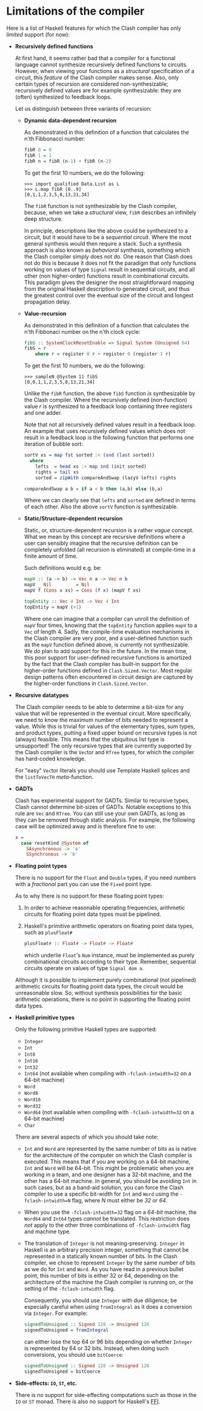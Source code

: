 # Limitations of the compiler

Here is a list of Haskell features for which the Clash compiler has only _limited_ support (for now):

* __Recursively defined functions__

    At first hand, it seems rather bad that a compiler for a functional language cannot synthesize recursively defined functions to circuits.
    However, when viewing your functions as a _structural_ specification of a circuit, this _feature_ of the Clash compiler makes sense.
    Also, only certain types of recursion are considered non-synthesizable; recursively defined values are for example synthesizable: they are (often) synthesized to feedback loops.

    Let us distinguish between three variants of recursion:

    * __Dynamic data-dependent recursion__

        As demonstrated in this definition of a function that calculates the n'th Fibbonacci number:

        ``` haskell
        fibR 0 = 0
        fibR 1 = 1
        fibR n = fibR (n-1) + fibR (n-2)
        ```

        To get the first 10 numbers, we do the following:

        ```
        >>> import qualified Data.List as L
        >>> L.map fibR [0..9]
        [0,1,1,2,3,5,8,13,21,34]
        ```

        The `fibR` function is not synthesizable by the Clash compiler, because, when we take a _structural_ view, `fibR` describes an infinitely deep structure.

        In principle, descriptions like the above could be synthesized to a circuit, but it would have to be a _sequential_ circuit.
        Where the most general synthesis would then require a stack.
        Such a synthesis approach is also known as _behavioral_ synthesis, something which the Clash compiler simply does not do.
        One reason that Clash does not do this is because it does not fit the paradigm that only functions working on values of type `Signal` result in sequential circuits, and all other (non higher-order) functions result in combinational circuits.
        This paradigm gives the designer the most straightforward mapping from the original Haskell description to generated circuit, and thus the greatest control over the eventual size of the circuit and longest propagation delay.

    * __Value-recursion__

        As demonstrated in this definition of a function that calculates the n'th Fibbonaci number on the n'th clock cycle:

        ``` haskell
        fibS :: SystemClockResetEnable => Signal System (Unsigned 64)
        fibS = r
            where r = register 0 r + register 0 (register 1 r)
        ```

        To get the first 10 numbers, we do the following:

        ```
        >>> sampleN @System 11 fibS
        [0,0,1,1,2,3,5,8,13,21,34]
        ```

        Unlike the `fibR` function, the above `fibS` function _is_ synthesizable by the Clash compiler.
        Where the recursively defined (non-function) value _r_ is synthesized to a feedback loop containing three registers and one adder.

        Note that not all recursively defined values result in a feedback loop.
        An example that uses recursively defined values which does not result in a feedback loop is the following function that performs one iteration of bubble sort:

        ``` haskell
        sortV xs = map fst sorted :< (snd (last sorted))
          where
            lefts  = head xs :> map snd (init sorted)
            rights = tail xs
            sorted = zipWith compareAndSwap (lazyV lefts) rights

        compareAndSwap a b = if a < b then (a,b) else (b,a)
        ```

        Where we can clearly see that `lefts` and `sorted` are defined in terms of each other.
        Also the above `sortV` function _is_ synthesizable.

    * __Static/Structure-dependent recursion__

        Static, or, structure-dependent recursion is a rather _vague_ concept.
        What we mean by this concept are recursive definitions where a user can sensibly imagine that the recursive definition can be completely unfolded (all recursion is eliminated) at compile-time in a finite amount of time.

        Such definitions would e.g. be:

        ``` haskell
        mapV :: (a -> b) -> Vec n a -> Vec n b
        mapV _ Nil         = Nil
        mapV f (Cons x xs) = Cons (f x) (mapV f xs)

        topEntity :: Vec 4 Int -> Vec 4 Int
        topEntity = mapV (+1)
        ```

        Where one can imagine that a compiler can unroll the definition of `mapV` four times, knowing that the `topEntity` function applies `mapV` to a `Vec` of length 4.
        Sadly, the compile-time evaluation mechanisms in the Clash compiler are very poor, and a user-defined function such as the `mapV` function defined above, is _currently_ not synthesizable.
        We _do_ plan to add support for this in the future.
        In the mean time, this poor support for user-defined recursive functions is amortized by the fact that the Clash compiler has built-in support for the higher-order functions defined in `Clash.Sized.Vector`.
        Most regular design patterns often encountered in circuit design are captured by the higher-order functions in `Clash.Sized.Vector`.

* __Recursive datatypes__

    The Clash compiler needs to be able to determine a bit-size for any value that will be represented in the eventual circuit.
    More specifically, we need to know the maximum number of bits needed to represent a value.
    While this is trivial for values of the elementary types, sum types, and product types, putting a fixed upper bound on recursive types is not (always) feasible.
    This means that the ubiquitous list type is unsupported!
    The only recursive types that are currently supported by the Clash compiler is the `Vec`tor and `RTree` types, for which the compiler has hard-coded knowledge.

    For "easy" `Vec`tor literals you should use Template Haskell splices and the `listToVecTH` _meta_-function.

* __GADTs__

    Clash has experimental support for GADTs.
    Similar to recursive types, Clash cannot determine bit-sizes of GADTs.
    Notable exceptions to this rule are `Vec` and `RTree`.
    You can still use your own GADTs, as long as they can be removed through static analysis.
    For example, the following case will be optimized away and is therefore fine to use:

    ``` haskell
    x =
      case resetKind @System of
        SAsynchronous -> 'a'
        SSynchronous -> 'b'
    ```

* __Floating point types__

    There is no support for the `Float` and `Double` types, if you need numbers with a _fractional_ part you can use the `Fixed` point type.

    As to why there is no support for these floating point types:

    1.  In order to achieve reasonable operating frequencies, arithmetic circuits for floating point data types must be pipelined.
    2.  Haskell's primitive arithmetic operators on floating point data types, such as `plusFloat#`

        ``` haskell
        plusFloat# :: Float# -> Float# -> Float#
        ```

        which underlie `Float`'s `Num` instance, must be implemented as purely combinational circuits according to their type.
        Remember, sequential circuits operate on values of type `Signal dom a`.

    Although it is possible to implement purely combinational (not pipelined) arithmetic circuits for floating point data types, the circuit would be unreasonable slow.
    So, without synthesis possibilities for the basic arithmetic operations, there is no point in supporting the floating point data types.

* __Haskell primitive types__

    Only the following primitive Haskell types are supported:

    * `Integer`
    * `Int`
    * `Int8`
    * `Int16`
    * `Int32`
    * `Int64` (not available when compiling with `-fclash-intwidth=32` on a 64-bit machine)
    * `Word`
    * `Word8`
    * `Word16`
    * `Word32`
    * `Word64` (not available when compiling with `-fclash-intwidth=32` on a 64-bit machine)
    * `Char`

    There are several aspects of which you should take note:

    * `Int` and `Word` are represented by the same number of bits as is native for the architecture of the computer on which the Clash compiler is executed.
      This means that if you are working on a 64-bit machine, `Int` and `Word` will be 64-bit.
      This might be problematic when you are working in a team, and one designer has a 32-bit machine, and the other has a 64-bit machine.
      In general, you should be avoiding `Int` in such cases, but as a band-aid solution, you can force the Clash compiler to use a specific bit-width for `Int` and `Word` using the `-fclash-intwidth=N` flag, where _N_ must either be _32_ or _64_.

    * When you use the `-fclash-intwidth=32` flag on a _64-bit_ machine, the `Word64` and `Int64` types _cannot_ be translated. This restriction does _not_ apply to the other three combinations of `-fclash-intwidth` flag and machine type.

    * The translation of `Integer` is not meaning-preserving.
      `Integer` in Haskell is an arbitrary precision integer, something that cannot be represented in a statically known number of bits.
      In the Clash compiler, we chose to represent `Integer` by the same number of bits as we do for `Int` and `Word`.
      As you have read in a previous bullet point, this number of bits is either 32 or 64, depending on the architecture of the machine the Clash compiler is running on, or the setting of the `-fclash-intwidth` flag.

      Consequently, you should use `Integer` with due diligence; be especially careful when using `fromIntegral` as it does a conversion via `Integer`.
      For example:

      ``` haskell
      signedToUnsigned :: Signed 128 -> Unsigned 128
      signedToUnsigned = fromIntegral
      ```

      can either lose the top 64 or 96 bits depending on whether `Integer` is represented by 64 or 32 bits.
      Instead, when doing such conversions, you should use `bitCoerce`:

      ``` haskell
      signedToUnsigned :: Signed 128 -> Unsigned 128
      signedToUnsigned = bitCoerce
      ```

* __Side-effects: `IO`, `ST`, etc.__

    There is no support for side-effecting computations such as those in the `IO` or `ST` monad.
    There is also no support for Haskell's [FFI](http://www.haskell.org/haskellwiki/Foreign_Function_Interface).
